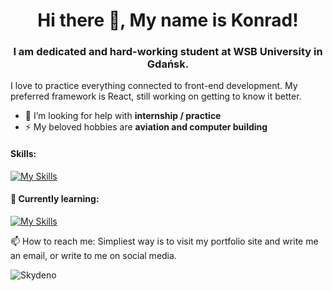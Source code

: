 <h1 align="center">Hi there 👋, My name is Konrad!</h1>
<h3 align="center">I am dedicated and hard-working student at WSB University in Gdańsk.</h3>
I love to practice everything connected to front-end development. My preferred framework is React, still working on getting to know it better.

- 🤝 I’m looking for help with **internship / practice**
- ⚡ My beloved hobbies are **aviation and computer building**

#### Skills: 
[![My Skills](https://skills.thijs.gg/icons?i=js,html,css,react)](https://skills.thijs.gg)

#### 🌱 Currently learning:
[![My Skills](https://skills.thijs.gg/icons?i=nextjs,tailwind,scss)](https://skills.thijs.gg)

📫 How to reach me: Simpliest way is to visit my portfolio site and write me an email, or write to me on social media. 

<p>
  <img align="center" src="https://github-readme-stats.vercel.app/api/top-langs?username=Skydeno&show_icons=true&locale=en&layout=compact"   alt="Skydeno" />
</p>


